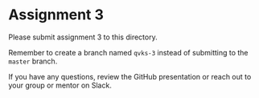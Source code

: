 # Assignment 3

Please submit assignment 3 to this directory.

Remember to create a branch named `qvks-3` 
instead of submitting to the `master` branch.

If you have any questions, review the GitHub presentation or reach
out to your group or mentor on Slack.
